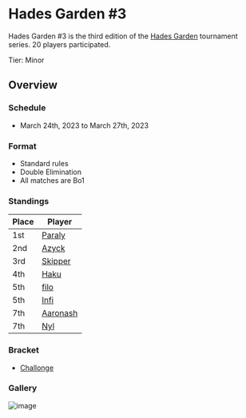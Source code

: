 # Hades Garden #3

Hades Garden #3 is the third edition of the [Hades Garden](hgmain.md) tournament series.
20 players participated.

Tier: Minor

## Overview

### Schedule
- March 24th, 2023 to March 27th, 2023

### Format
- Standard rules
- Double Elimination
- All matches are Bo1

### Standings

| Place | Player |
|-|-|
| 1st | [Paraly](../..//players/japanese/paraly.md) |
| 2nd | [Azyck](../..//players/french/azyck.md) |
| 3rd | [Skipper](../..//players/austrian/skipper.md) |
| 4th | [Haku](../..//players/german/haku.md) |
| 5th | [filo](../..//players/italian/filo.md) |
| 5th | [Infi](../..//players/japanese/infi.md) |
| 7th | [Aaronash](../..//players/italian/aaronash.md) |
| 7th | [Nyl](../..//players/uk/nyl.md) |

### Bracket
- [Challonge](https://challonge.com/jd65u5ed)

### Gallery
![image](https://github.com/inabikarilibrary/inalib/assets/110833255/e932f288-d591-4788-a0ea-81e97a14563d)
